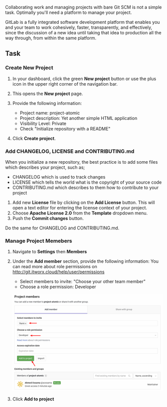 Collaborating work and managing projects with bare Git SCM is not a simple task. Optimally you'll need a platform to 
manage your project.

GitLab is a fully integrated software development platform that enables you and your team to work cohesively, faster, 
transparently, and effectively, since the discussion of a new idea until taking that idea to production all the way 
through, from within the same platform.

## Task

### Create New Project

1. In your dashboard, click the green **New project** button or use the plus icon in the upper right corner of the navigation bar.
2. This opens the **New project** page.
3. Provide the following information:

   * Project name: project-atomic
   * Project description: Yet another simple HTML application
   * Visibility Level: Private
   * Check "Initialize repository with a README"

4. Click **Create project**.

### Add CHANGELOG, LICENSE and CONTRIBUTING.md

When you initialize a new repository, the best practice is to add some files which describes your project, such as;

* CHANGELOG which is used to track changes
* LICENSE which tells the world what is the copyright of your source code
* CONTRIBUTING.md which describes to them how to contribute to your project

1. Add new **License** file by clicking on the **Add License** button. This will open a text editor for entering the license context of your project.
2. Choose **Apache License 2.0** from the **Template** dropdown menu.
3. Push the **Commit changes** button.

Do the same for CHANGELOG and CONTRIBUTING.md.

### Manage Project Memebers

1. Navigate to **Settings** then **Members**
2. Under the **Add member** section, provide the following information:
   You can read more about role permissions on http://git.itworx.cloud/help/user/permissions

   * Select members to invite: "Choose your other team member"
   * Choose a role permission: Developer

   ![manage-project-members](assets/administer-members.png)

3. Click **Add to project**

